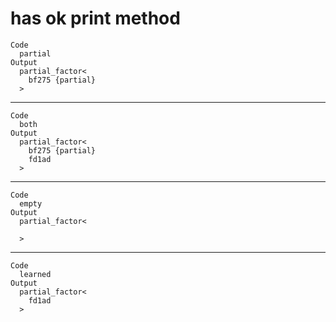 # has ok print method

    Code
      partial
    Output
      partial_factor<
        bf275 {partial}
      >

---

    Code
      both
    Output
      partial_factor<
        bf275 {partial}
        fd1ad
      >

---

    Code
      empty
    Output
      partial_factor<
      
      >

---

    Code
      learned
    Output
      partial_factor<
        fd1ad
      >

